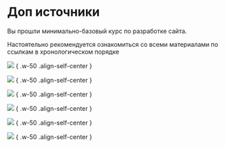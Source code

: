 # Доп источники

Вы прошли минимально-базовый курс по разработке сайта.

Настоятельно рекомендуется ознакомиться со всеми материалами по ссылкам в хронологическом порядке

[![](https://i.ytimg.com/vi/_R5a-Kc0pRc/sddefault.jpg)](https://www.youtube.com/watch?v=_R5a-Kc0pRc) { .w-50 .align-self-center }

[![](https://i.ytimg.com/vi_webp/hft4XYApT44/sddefault.webp)](https://www.youtube.com/watch?v=hft4XYApT44) { .w-50 .align-self-center }

[![](https://i.ytimg.com/vi_webp/Hx4rWk1QMAY/sddefault.webp)](https://www.youtube.com/watch?v=Hx4rWk1QMAY) { .w-50 .align-self-center }

[![](https://i.ytimg.com/vi_webp/baSHL10KBtM/sddefault.webp)](https://www.youtube.com/watch?v=baSHL10KBtM) { .w-50 .align-self-center }

[![](https://i.ytimg.com/vi/2lIVl1j5Z64/sddefault.jpg)](https://www.youtube.com/watch?v=baSHL10KBtM) { .w-50 .align-self-center }

[![](https://i.ytimg.com/vi/s86OWid0ErE/sddefault.jpg)](https://www.youtube.com/watch?v=s86OWid0ErE) { .w-50 .align-self-center }
